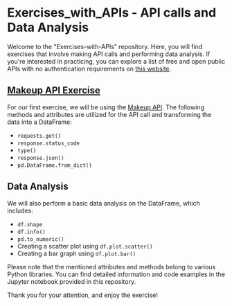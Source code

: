 # Exercises_with_APIs - API calls and Data Analysis

Welcome to the "Exercises-with-APIs" repository. Here, you will find exercises that involve making API calls and performing data analysis. If you're interested in practicing, you can explore a list of free and open public APIs with no authentication requirements on [this website](https://mixedanalytics.com/blog/list-actually-free-open-no-auth-needed-apis/).

## [Makeup API Exercise](https://makeup-api.herokuapp.com/)

For our first exercise, we will be using the [Makeup API](https://makeup-api.herokuapp.com/). The following methods and attributes are utilized for the API call and transforming the data into a DataFrame:

* `requests.get()`
* `response.status_code`
* `type()`
* `response.json()`
* `pd.DataFrame.from_dict()`

## Data Analysis

We will also perform a basic data analysis on the DataFrame, which includes:

* `df.shape`
* `df.info()`
* `pd.to_numeric()`
* Creating a scatter plot using `df.plot.scatter()`
* Creating a bar graph using `df.plot.bar()`

Please note that the mentioned attributes and methods belong to various Python libraries. You can find detailed information and code examples in the Jupyter notebook provided in this repository.

Thank you for your attention, and enjoy the exercise!









